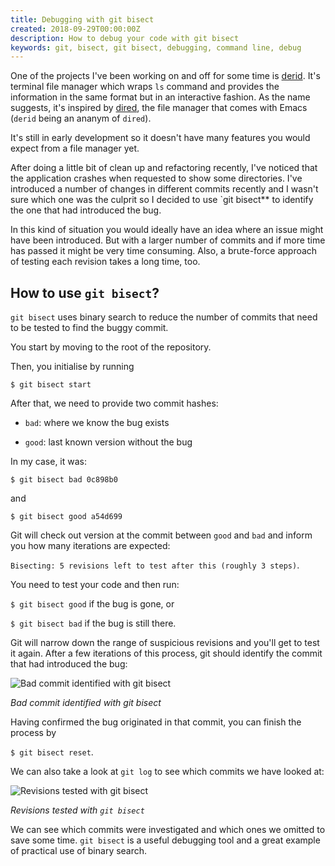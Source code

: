 ```yaml
---
title: Debugging with git bisect
created: 2018-09-29T00:00:00Z
description: How to debug your code with git bisect
keywords: git, bisect, git bisect, debugging, command line, debug
---
```


One of the projects I've been working on and off for some time is [derid](https://github.com/lchsk/derid). It's terminal file manager which wraps `ls` command and provides the information in the same format but in an interactive fashion. As the name suggests, it's inspired by [dired](https://www.gnu.org/software/emacs/manual/html_node/emacs/Dired.html), the file manager that comes with Emacs (`derid` being an ananym of `dired`). 

It's still in early development so it doesn't have many features you would expect from a file manager yet.

After doing a little bit of clean up and refactoring recently, I've noticed that the application crashes when requested to show some directories. I've introduced a number of changes in different commits recently and I wasn't sure which one was the culprit so I decided to use `git bisect** to identify the one that had introduced the bug.

In this kind of situation you would ideally have an idea where an issue might have been introduced. But with a larger number of commits and if more time has passed it might be very time consuming. Also, a brute-force approach of testing each revision takes a long time, too.

## How to use `git bisect`?

`git bisect` uses binary search to reduce the number of commits that need to be tested to find the buggy commit.

You start by moving to the root of the repository.

Then, you initialise by running 

`$ git bisect start`

After that, we need to provide two commit hashes:

- `bad`: where we know the bug exists

- `good`: last known version without the bug

In my case, it was:

`$ git bisect bad 0c898b0`

and 

`$ git bisect good a54d699`

Git will check out version at the commit between `good` and `bad` and inform you how many iterations are expected:

`Bisecting: 5 revisions left to test after this (roughly 3 steps)`.

You need to test your code and then run:

`$ git bisect good` if the bug is gone, or

`$ git bisect bad` if the bug is still there.

Git will narrow down the range of suspicious revisions and you'll get to test it again. After a few iterations of this process, git should identify the commit that had introduced the bug:

![Bad commit identified with git bisect](data/git_bisect_bad_commit.png)

*Bad commit identified with git bisect*

Having confirmed the bug originated in that commit, you can finish the process by 

`$ git bisect reset`.

We can also take a look at `git log` to see which commits we have looked at:

![Revisions tested with git bisect](data/git_bisect_log.png)

*Revisions tested with `git bisect`*

We can see which commits were investigated and which ones we omitted to save some time. `git bisect` is a useful debugging tool and a great example of practical use of binary search.
